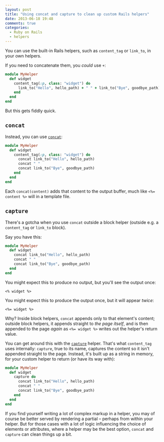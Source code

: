 ```yaml
---
layout: post
title: "Using concat and capture to clean up custom Rails helpers"
date: 2013-06-18 19:48
comments: true
categories:
  - Ruby on Rails
  - helpers
---
```


You can use the built-in Rails helpers, such as `content_tag` or `link_to`, in your own helpers.

If you need to concatenate them, you *could* use `+`:

``` ruby
module MyHelper
  def widget
    content_tag(:p, class: "widget") do
      link_to("Hello", hello_path) + " " + link_to("Bye", goodbye_path)
    end
  end
end
```

But this gets fiddly quick.

## `concat`

Instead, you can use [`concat`](http://api.rubyonrails.org/classes/ActionView/Helpers/TextHelper.html#method-i-concat):

``` ruby
module MyHelper
  def widget
    content_tag(:p, class: "widget") do
      concat link_to("Hello", hello_path)
      concat " "
      concat link_to("Bye", goodbye_path)
    end
  end
end
```

Each `concat(content)` adds that content to the output buffer, much like `<%= content %>` will in a template file.

## `capture`

There's a gotcha when you use `concat` outside a block helper (outside e.g. a `content_tag` or `link_to` block).

Say you have this:

``` ruby
module MyHelper
  def widget
    concat link_to("Hello", hello_path)
    concat " "
    concat link_to("Bye", goodbye_path)
  end
end
```

You might expect this to produce no output, but you'll see the output once:

``` erb
<% widget %>
```

You might expect this to produce the output once, but it will appear *twice*:

``` erb
<%= widget %>
```

Why? Inside block helpers, `concat` appends only to that element's content; outside block helpers, it appends straight to *the page itself*, and is then appended to the page *again* as `<%= widget %>` writes out the helper's return value.

You can get around this with the [`capture`](http://api.rubyonrails.org/classes/ActionView/Helpers/CaptureHelper.html) helper. That's what `content_tag` uses internally: `capture`, true to its name, captures the content so it isn't appended straight to the page. Instead, it's built up as a string in memory, for your custom helper to return (or have its way with):

``` ruby
module MyHelper
  def widget
    capture do
      concat link_to("Hello", hello_path)
      concat " "
      concat link_to("Bye", goodbye_path)
    end
  end
end
```

If you find yourself writing a lot of complex markup in a helper, you may of course be better served by rendering a partial – perhaps from within your helper. But for those cases with a lot of logic influencing the choice of elements or attributes, where a helper may be the best option, `concat` and `capture` can clean things up a bit.
